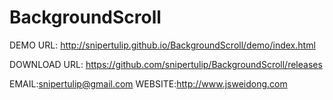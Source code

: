 # BackgroundScroll

DEMO URL:
http://snipertulip.github.io/BackgroundScroll/demo/index.html

DOWNLOAD URL:
https://github.com/snipertulip/BackgroundScroll/releases

EMAIL:snipertulip@gmail.com
WEBSITE:http://www.jsweidong.com
